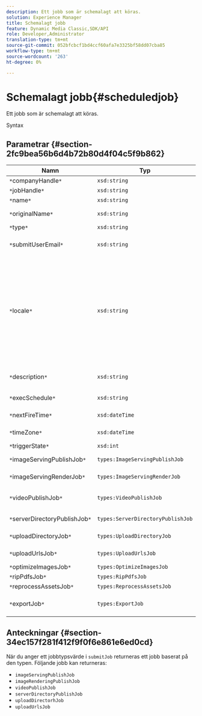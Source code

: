 ```yaml
---
description: Ett jobb som är schemalagt att köras.
solution: Experience Manager
title: Schemalagt jobb
feature: Dynamic Media Classic,SDK/API
role: Developer,Administrator
translation-type: tm+mt
source-git-commit: 052bfcbcf1bd4ccf60afa7e3325bf58dd07cba85
workflow-type: tm+mt
source-wordcount: '263'
ht-degree: 0%

---
```



# Schemalagt jobb{#scheduledjob}

Ett jobb som är schemalagt att köras.

Syntax

## Parametrar {#section-2fc9bea56b6d4b72b80d4f04c5f9b862}

| Namn | Typ | Beskrivning |
|---|---|---|
| `*`companyHandle`*` | `xsd:string` | Företagshandtag. |
| `*`jobHandle`*` | `xsd:string` | Schemalagd jobbreferens. |
| `*`name`*` | `xsd:string` | Jobbnamn. |
| `*`originalName`*` | `xsd:string` | Det schemalagda jobbets ursprungliga namn. |
| `*`type`*` | `xsd:string` | Jobbtyp. |
| `*`submitUserEmail`*` | `xsd:string` | E-postadressen till den användare som schemalagt jobbet. |
| `*`locale`*` | `xsd:string` | Språkinställningen som ska användas för jobbloggsinformation och e-postlokalisering. Språk anges som `<language_code>[- <country_code>]`, där språkkoden är en gemen tvåbokstavskod enligt ISO-639, och den valfria landskoden är en gemen tvåbokstavskod enligt ISO-3166. Den nationella strängen för engelska (USA) skulle till exempel vara: `en-US`. |
| `*`description`*` | `xsd:string` | En beskrivning av jobbet som ursprungligen angavs i `submitJob`. |
| `*`execSchedule`*` | `xsd:string` | När jobbet är schemalagt att köras. |
| `*`nextFireTime`*` | `xsd:dateTime` | Datum, tid och tidszon när jobbet ska utlösas. |
| `*`timeZone`*` | `xsd:dateTime` | Tidszonen för det schemalagda jobbet. |
| `*`triggerState`*` | `xsd:int` | Val av utlösarläge för jobb. |
| `*`imageServingPublishJob`*` | `types:ImageServingPublishJob` | Jobbinformation för en bild som visar publiceringsjobb. |
| `*`imageServingRenderJob`*` | `types:ImageServingRenderJob` | Jobbinformation för ett bildåtergivningsjobb. |
| `*`videoPublishJob`*` | `types:VideoPublishJob` | Jobbinformation för ett videopubliceringsjobb. Se [VideoPublishJob](https://experienceleague.adobe.com/docs/dynamic-media-developer-resources/image-production-api/data-types/r-scheduled-job.html). |
| `*`serverDirectoryPublishJob`*` | `types:ServerDirectoryPublishJob` | Jobbinformation för ett serverkatalogpubliceringsjobb. |
| `*`uploadDirectoryJob`*` | `types:UploadDirectoryJob` | Jobbinformation för ett uppladdningskatalogjobb. |
| `*`uploadUrlsJob`*` | `types:UploadUrlsJob` | Jobbinformation för ett jobb för att ladda upp URL:er. |
| `*`optimizeImagesJob`*` | `types:OptimizeImagesJob` |  |
| `*`ripPdfsJob`*` | `types:RipPdfsJob` |  |
| `*`reprocessAssetsJob`*` | `types:ReprocessAssetsJob` |  |
| `*`exportJob`*` | `types:ExportJob` | Tillåt auktoriserad export av tidigare överförda filer. Se [Exportera jobb](https://experienceleague.adobe.com/docs/dynamic-media-developer-resources/image-production-api/data-types/r-scheduled-job.html). |

## Anteckningar {#section-34ec157f281f412f9f0f6e861e6ed0cd}

När du anger ett jobbtypsvärde i `submitJob` returneras ett jobb baserat på den typen. Följande jobb kan returneras:

* `imageServingPublishJob`
* `imageRenderingPublishJob`
* `videoPublishJob`
* `serverDirectoryPublishJob`
* `uploadDirectorhJob`
* `uploadUrlsJob`


